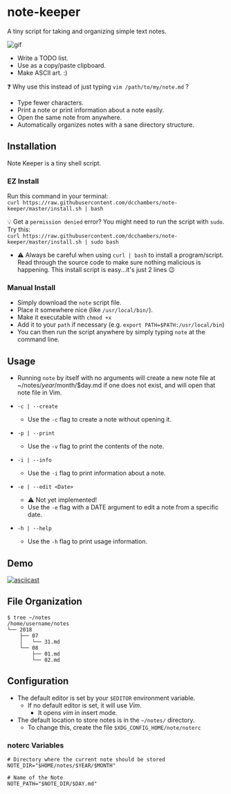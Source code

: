 # note-keeper

A tiny script for taking and organizing simple text notes.

![gif](https://i.imgur.com/z70PRhk.gif)

* Write a TODO list.
* Use as a copy/paste clipboard.
* Make ASCII art. :)

:question: Why use this instead of just typing `vim /path/to/my/note.md` ?

* Type fewer characters.
* Print a note or print information about a note easily.
* Open the same note from anywhere.
* Automatically organizes notes with a sane directory structure.

## Installation

Note Keeper is a tiny shell script.

### EZ Install

Run this command in your terminal:  
`curl https://raw.githubusercontent.com/dcchambers/note-keeper/master/install.sh | bash`  

:bulb: Get a `permission denied` error? You might need to run the script with `sudo`. Try this:  
`curl https://raw.githubusercontent.com/dcchambers/note-keeper/master/install.sh | sudo bash`

* :warning: Always be careful when using `curl | bash` to install a program/script. Read through the source code to make sure nothing malicious is happening. This install script is easy...it's just 2 lines :wink:

### Manual Install

* Simply download the `note` script file.
* Place it somewhere nice (like `/usr/local/bin/`).
* Make it executable with `chmod +x`
* Add it to your `path` if necessary (e.g. `export PATH=$PATH:/usr/local/bin`)
* You can then run the script anywhere by simply typing `note` at the command line.

## Usage

* Running `note` by itself with no arguments will create a new note file
at ~/notes/$year/$month/$day.md if one does not exist, and will open that
note file in Vim.

* `-c | --create`
  * Use the `-c` flag to create a note without opening it.

* `-p | --print`
  * Use the `-v` flag to print the contents of the note.

* `-i | --info`
  * Use the `-i` flag to print information about a note.

* `-e | --edit <Date>`
  * :warning: Not yet implemented!
  * Use the `-e` flag with a DATE argument to edit a note from a specific date.

* `-h | --help`
  * Use the `-h` flag to print usage information.

## Demo

[![asciicast](https://asciinema.org/a/194428.png)](https://asciinema.org/a/194428)

## File Organization

```shell
$ tree ~/notes
/home/username/notes
└── 2018
    ├── 07
    │   └── 31.md
    └── 08
        ├── 01.md
        └── 02.md

```

## Configuration

* The default editor is set by your `$EDITOR` environment variable.
  * If no default editor is set, it will use *Vim*.
    * It opens *vim* in insert mode.
* The default location to store notes is in the `~/notes/` directory.
  * To change this, create the file `$XDG_CONFIG_HOME/note/noterc`

### noterc Variables

```shell
# Directory where the current note should be stored
NOTE_DIR="$HOME/notes/$YEAR/$MONTH"

# Name of the Note
NOTE_PATH="$NOTE_DIR/$DAY.md"
```
